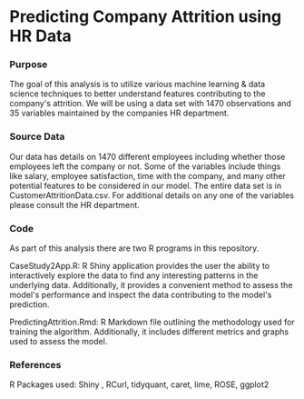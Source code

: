 # Predicting Company Attrition using HR Data

### Purpose
The goal of this analysis is to utilize various machine learning & data science techniques to better understand features contributing to the company's attrition. We will be using a data set with 1470 observations and 35 variables maintained by the companies HR department.

### Source Data
Our data has details on 1470 different employees including whether those employees left the company or not. Some of the variables include things like salary, employee satisfaction, time with the company, and many other potential features to be considered in our model. The entire data set is in CustomerAttritionData.csv. For additional details on any one of the variables please consult the HR department.

### Code
As part of this analysis there are two R programs in this repository.

CaseStudy2App.R: R Shiny application provides the user the ability to interactively explore the data to find any interesting patterns in the underlying data. Additionally, it provides a convenient method to assess the model's performance and inspect the data contributing to the model's prediction.

PredictingAttrition.Rmd: R Markdown file outlining the methodology used for training the algorithm. Additionally, it includes different metrics and graphs used to assess the model.

### References

R Packages used: Shiny , RCurl, tidyquant, caret, lime, ROSE, ggplot2


